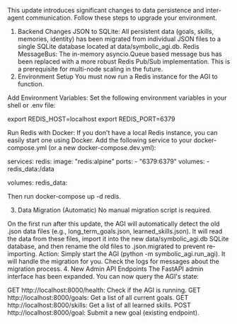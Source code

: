This update introduces significant changes to data persistence and inter-agent communication. Follow these steps to upgrade your environment.

1. Backend Changes
JSON to SQLite: All persistent data (goals, skills, memories, identity) has been migrated from individual JSON files to a single SQLite database located at data/symbolic_agi.db.
Redis MessageBus: The in-memory asyncio.Queue based message bus has been replaced with a more robust Redis Pub/Sub implementation. This is a prerequisite for multi-node scaling in the future.
2. Environment Setup
You must now run a Redis instance for the AGI to function.

Add Environment Variables: Set the following environment variables in your shell or .env file:

export REDIS_HOST=localhost
export REDIS_PORT=6379

Run Redis with Docker: If you don't have a local Redis instance, you can easily start one using Docker. Add the following service to your docker-compose.yml (or a new docker-compose.dev.yml):

services:
  redis:
    image: "redis:alpine"
    ports:
      - "6379:6379"
    volumes:
      - redis_data:/data

volumes:
  redis_data:

Then run docker-compose up -d redis.

3. Data Migration (Automatic)
No manual migration script is required.

On the first run after this update, the AGI will automatically detect the old .json data files (e.g., long_term_goals.json, learned_skills.json).
It will read the data from these files, import it into the new data/symbolic_agi.db SQLite database, and then rename the old files to .json.migrated to prevent re-importing.
Action: Simply start the AGI (python -m symbolic_agi.run_agi). It will handle the migration for you. Check the logs for messages about the migration process.
4. New Admin API Endpoints
The FastAPI admin interface has been expanded. You can now query the AGI's state:

GET http://localhost:8000/health: Check if the AGI is running.
GET http://localhost:8000/goals: Get a list of all current goals.
GET http://localhost:8000/skills: Get a list of all learned skills.
POST http://localhost:8000/goal: Submit a new goal (existing endpoint).